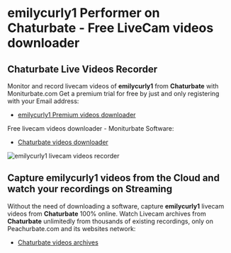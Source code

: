 # emilycurly1 Performer on Chaturbate - Free LiveCam videos downloader

## Chaturbate Live Videos Recorder

Monitor and record livecam videos of **emilycurly1** from **Chaturbate** with Moniturbate.com
Get a premium trial for free by just and only registering with your Email address:
* [emilycurly1 Premium videos downloader](https://moniturbate.com/request-demo-licence-key.html)

Free livecam videos downloader - Moniturbate Software:
* [Chaturbate videos downloader](https://moniturbate.com/moniturbate-download-software.html)

![emilycurly1 livecam videos recorder](https://peachurnet.com/templates/moniturbate-software.png)


## Capture emilycurly1 videos from the Cloud and watch your recordings on Streaming

Without the need of downloading a software, capture **emilycurly1** livecam videos from **Chaturbate** 100% online.
Watch Livecam archives from **Chaturbate** unlimitedly from thousands of existing recordings, only on Peachurbate.com and its websites network:
* [Chaturbate videos archives](https://peachurnet.com/)